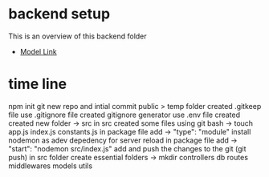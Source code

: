 # backend setup

This is an overview of this backend folder

- [Model Link](https://app.eraser.io/workspace/YtPqZ1VogxGy1jzIDkzj#note-title-editor)

# time line

npm init 
git new repo and intial commit
public > temp folder created
.gitkeep file use 
.gitignore file created
gitignore generator use
.env file created
created new folder -> src
in src created some files using git bash -> touch app.js index.js constants.js
in package file add -> "type": "module"
install nodemon as adev depedency for server reload
in package file add -> "start": "nodemon src/index.js"
add and push the changes to the git (git push)
in src folder create essential folders -> mkdir controllers db routes middlewares models utils 